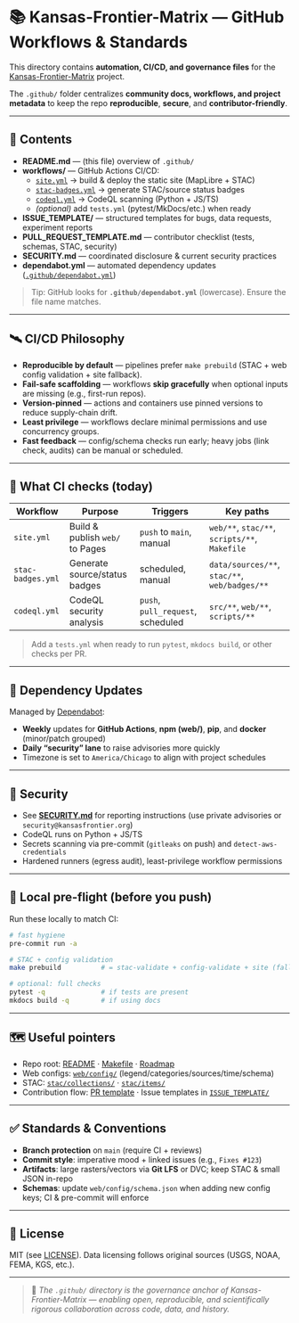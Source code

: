 # 📚 Kansas-Frontier-Matrix — GitHub Workflows & Standards

This directory contains **automation, CI/CD, and governance files** for the  
[Kansas-Frontier-Matrix](../README.md) project.

The `.github/` folder centralizes **community docs, workflows, and project metadata** to keep the repo **reproducible**, **secure**, and **contributor-friendly**.

---

## 📖 Contents

- **README.md** — (this file) overview of `.github/`
- **workflows/** — GitHub Actions CI/CD:
  - [`site.yml`](./workflows/site.yml) → build & deploy the static site (MapLibre + STAC)
  - [`stac-badges.yml`](./workflows/stac-badges.yml) → generate STAC/source status badges
  - [`codeql.yml`](./workflows/codeql.yml) → CodeQL scanning (Python + JS/TS)
  - _(optional)_ add `tests.yml` (pytest/MkDocs/etc.) when ready
- **ISSUE_TEMPLATE/** — structured templates for bugs, data requests, experiment reports
- **PULL_REQUEST_TEMPLATE.md** — contributor checklist (tests, schemas, STAC, security)
- **SECURITY.md** — coordinated disclosure & current security practices
- **dependabot.yml** — automated dependency updates ([`.github/dependabot.yml`](./dependabot.yml))

> Tip: GitHub looks for **`.github/dependabot.yml`** (lowercase). Ensure the file name matches.

---

## 🛰️ CI/CD Philosophy

- **Reproducible by default** — pipelines prefer `make prebuild` (STAC + web config validation + site fallback).
- **Fail-safe scaffolding** — workflows **skip gracefully** when optional inputs are missing (e.g., first-run repos).
- **Version-pinned** — actions and containers use pinned versions to reduce supply-chain drift.
- **Least privilege** — workflows declare minimal permissions and use concurrency groups.
- **Fast feedback** — config/schema checks run early; heavy jobs (link check, audits) can be manual or scheduled.

---

## 🧪 What CI checks (today)

| Workflow | Purpose | Triggers | Key paths |
|---|---|---|---|
| `site.yml` | Build & publish `web/` to Pages | `push` to `main`, manual | `web/**`, `stac/**`, `scripts/**`, `Makefile` |
| `stac-badges.yml` | Generate source/status badges | scheduled, manual | `data/sources/**`, `stac/**`, `web/badges/**` |
| `codeql.yml` | CodeQL security analysis | `push`, `pull_request`, scheduled | `src/**`, `web/**`, `scripts/**` |

> Add a `tests.yml` when ready to run `pytest`, `mkdocs build`, or other checks per PR.

---

## 🔁 Dependency Updates

Managed by [Dependabot](./dependabot.yml):

- **Weekly** updates for **GitHub Actions**, **npm (web/)**, **pip**, and **docker** (minor/patch grouped)
- **Daily “security” lane** to raise advisories more quickly  
- Timezone is set to `America/Chicago` to align with project schedules

---

## 🔐 Security

- See **[SECURITY.md](./SECURITY.md)** for reporting instructions (use private advisories or `security@kansasfrontier.org`)
- CodeQL runs on Python + JS/TS
- Secrets scanning via pre-commit (`gitleaks` on push) and `detect-aws-credentials`
- Hardened runners (egress audit), least-privilege workflow permissions

---

## 🧰 Local pre-flight (before you push)

Run these locally to match CI:

```bash
# fast hygiene
pre-commit run -a

# STAC + config validation
make prebuild          # = stac-validate + config-validate + site (fallback)

# optional: full checks
pytest -q              # if tests are present
mkdocs build -q        # if using docs
````

---

## 🗺 Useful pointers

* Repo root: [README](../README.md) · [Makefile](../Makefile) · [Roadmap](../ROADMAP.md)
* Web configs: [`web/config/`](../web/config/) (legend/categories/sources/time/schema)
* STAC: [`stac/collections/`](../stac/collections/) · [`stac/items/`](../stac/items/)
* Contribution flow: [PR template](./PULL_REQUEST_TEMPLATE.md) · Issue templates in [`ISSUE_TEMPLATE/`](./ISSUE_TEMPLATE/)

---

## ✅ Standards & Conventions

* **Branch protection** on `main` (require CI + reviews)
* **Commit style**: imperative mood + linked issues (e.g., `Fixes #123`)
* **Artifacts**: large rasters/vectors via **Git LFS** or DVC; keep STAC & small JSON in-repo
* **Schemas**: update `web/config/schema.json` when adding new config keys; CI & pre-commit will enforce

---

## 📜 License

MIT (see [LICENSE](../LICENSE)). Data licensing follows original sources (USGS, NOAA, FEMA, KGS, etc.).

---

> 🧭 *The `.github/` directory is the governance anchor of Kansas-Frontier-Matrix —
> enabling open, reproducible, and scientifically rigorous collaboration across code, data, and history.*

```
```

